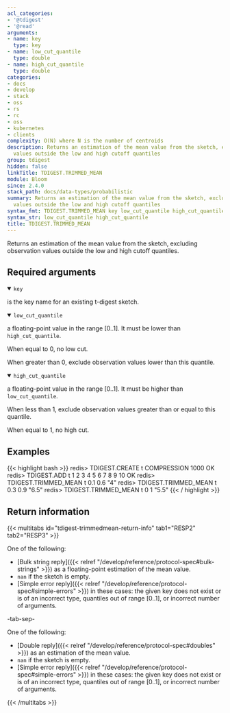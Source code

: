 ```yaml
---
acl_categories:
- '@tdigest'
- '@read'
arguments:
- name: key
  type: key
- name: low_cut_quantile
  type: double
- name: high_cut_quantile
  type: double
categories:
- docs
- develop
- stack
- oss
- rs
- rc
- oss
- kubernetes
- clients
complexity: O(N) where N is the number of centroids
description: Returns an estimation of the mean value from the sketch, excluding observation
  values outside the low and high cutoff quantiles
group: tdigest
hidden: false
linkTitle: TDIGEST.TRIMMED_MEAN
module: Bloom
since: 2.4.0
stack_path: docs/data-types/probabilistic
summary: Returns an estimation of the mean value from the sketch, excluding observation
  values outside the low and high cutoff quantiles
syntax_fmt: TDIGEST.TRIMMED_MEAN key low_cut_quantile high_cut_quantile
syntax_str: low_cut_quantile high_cut_quantile
title: TDIGEST.TRIMMED_MEAN
---
```

Returns an estimation of the mean value from the sketch, excluding observation values outside the low and high cutoff quantiles.

## Required arguments

<details open><summary><code>key</code></summary> 

is the key name for an existing t-digest sketch.
</details>

<details open><summary><code>low_cut_quantile</code></summary> 
  
a floating-point value in the range [0..1]. It must be lower than `high_cut_quantile`.
  
When equal to 0, no low cut.
  
When greater than 0, exclude observation values lower than this quantile.
</details>

<details open><summary><code>high_cut_quantile</code></summary> 
  
a floating-point value in the range [0..1]. It must be higher than `low_cut_quantile`.
  
When less than 1, exclude observation values greater than or equal to this quantile.

When equal to 1, no high cut.
</details>

## Examples

{{< highlight bash >}}
redis> TDIGEST.CREATE t COMPRESSION 1000
OK
redis> TDIGEST.ADD t 1 2 3 4 5 6 7 8 9 10
OK
redis> TDIGEST.TRIMMED_MEAN t 0.1 0.6
"4"
redis> TDIGEST.TRIMMED_MEAN t 0.3 0.9
"6.5"
redis> TDIGEST.TRIMMED_MEAN t 0 1
"5.5"
{{< / highlight >}}

## Return information

{{< multitabs id="tdigest-trimmedmean-return-info" 
    tab1="RESP2" 
    tab2="RESP3" >}}

One of the following:

* [Bulk string reply]({{< relref "/develop/reference/protocol-spec#bulk-strings" >}}) as a floating-point estimation of the mean value.
* `nan` if the sketch is empty.
* [Simple error reply]({{< relref "/develop/reference/protocol-spec#simple-errors" >}}) in these cases: the given key does not exist or is of an incorrect type, quantiles out of range [0..1], or incorrect number of arguments.

-tab-sep-

One of the following:

* [Double reply]({{< relref "/develop/reference/protocol-spec#doubles" >}}) as an estimation of the mean value.
* `nan` if the sketch is empty.
* [Simple error reply]({{< relref "/develop/reference/protocol-spec#simple-errors" >}}) in these cases: the given key does not exist or is of an incorrect type, quantiles out of range [0..1], or incorrect number of arguments.

{{< /multitabs >}}